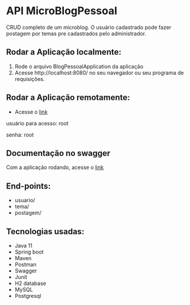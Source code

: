 # API MicroBlogPessoal
CRUD completo de um microblog. O usuário cadastrado pode fazer postagem por temas
pre cadastrados pelo administrador.

## Rodar a Aplicação localmente:
1. Rode o arquivo BlogPessoalApplication da aplicação
2. Acesse http://localhost:8080/ no seu navegador ou seu programa de requisições.

## Rodar a Aplicação remotamente:
* Acesse o [link](https://bplnbentes.herokuapp.com/)
<p>usuário para acesso: root</p>
<p>senha: root</p>

## Documentação no swagger
Com a aplicação rodando, acesse o [link](https://bplnbentes.herokuapp.com/swagger-ui/index.html?configUrl=/v3/api-docs/swagger-config)

## End-points:
* usuario/
* tema/
* postagem/

## Tecnologias usadas:
* Java 11
* Spring boot
* Maven
* Postman
* Swagger
* Junit
* H2 database
* MySQL
* Postgresql